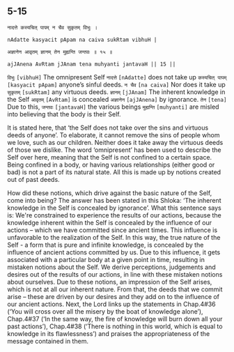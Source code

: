 ## 5-15


```shloka-sa
नादत्ते कस्यचित् पापम् न चैव सुकृतम् विभुः ।
```
```shloka-sa-hk
nAdatte kasyacit pApam na caiva sukRtam vibhuH |
```
```shloka-sa
अज्ञानेन आवृतम् ज्ञानम् तेन मुह्यन्ति जन्तवः ॥ १५ ॥
```
```shloka-sa-hk
ajJAnena AvRtam jJAnam tena muhyanti jantavaH || 15 ||
```

`विभुः` `[vibhuH]` The omnipresent Self `नादत्ते` `[nAdatte]` does not take up `कस्यचित् पापम्` `[kasyacit pApam]` anyone’s sinful deeds. `न चैव` `[na caiva]` Nor does it take up `सुकृतम्` `[sukRtam]` any virtuous deeds. `ज्ञानम्` `[jJAnam]` The inherent knowledge in the Self `आवृतम्` `[AvRtam]` is concealed `अज्ञानेन` `[ajJAnena]` by ignorance. `तेन` `[tena]` Due to this, `जन्तवः` `[jantavaH]` the various beings `मुह्यन्ति` `[muhyanti]` are misled into believing that the body is their Self.

It is stated here, that ‘the Self does not take over the sins and virtuous deeds of anyone’. To elaborate, it cannot remove the sins of people whom we love, such as our children. Neither does it take away the virtuous deeds of those we dislike. The word ‘omnipresent’ has been used to describe the Self over here, meaning that the Self is not confined to a certain space. Being confined in a body, or having various relationships (either good or bad) is not a part of its natural state. All this is made up by notions created out of past deeds. 



How did these notions, which drive against the basic nature of the Self, come into being? The answer has been stated in this Shloka: ‘The inherent knowledge in the Self is concealed by ignorance’. What this sentence says is: We're constrained to experience the results of our actions, because the knowledge inherent within the Self is concealed by the influence of our actions – which we have committed since ancient times. This influence is unfavorable to the realization of the Self. In this way, the true nature of the Self - a form that is pure and infinite knowledge, is concealed by the influence of ancient actions committed by us.
Due to this influence, it gets associated with a particular body at a given point in time, resulting in mistaken notions about the Self. We derive perceptions, judgements and desires out of the results of our actions, in line with these mistaken notions about ourselves. Due to these notions, an impression of the Self arises, which is not at all our inherent nature. From that, the deeds that we commit arise – these are driven by our desires and they add on to the influence of our ancient actions.
Next, the Lord links up the statements in Chap.4#36 (‘You will cross over all the misery by the boat of knowledge alone’), Chap.4#37 (‘In the same way, the fire of knowledge will burn down all your past actions’), Chap.4#38 (‘There is nothing in this world, which is equal to knowledge in its flawlessness’) and praises the appropriateness of the message contained in them.

